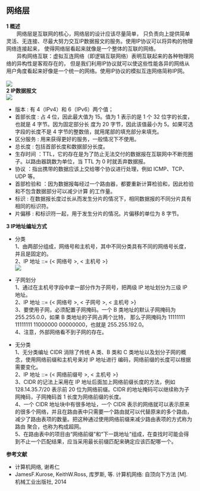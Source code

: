 网络层
---
**1 概述**  
&emsp;&emsp;网络层是互联网的核心，网络层的设计应该尽量简单，
只负责向上提供简单灵活、无连接、尽最大努力交互IP数据报文的服务。使用IP协议可以将异构的物理网络连接起来，
使得网络层看起来就像是一个整体的互联的网络。    
&emsp;&emsp;异构网络互联：虚拟互连网络（即逻辑互联网络）表明互联起来的各种物理网络的异构性是客观存在的，
但是我们利用IP协议就可以使这些性能各异的网络从用户角度看起来好像是一个统一的网络。使用IP协议的模拟互连网络简称IP网。<br>    
![](https://github.com/zhuqianqian1996/CS-Master-Note/blob/%E8%AE%A1%E7%AE%97%E6%9C%BA%E7%BD%91%E7%BB%9C/%E5%9B%BE%E7%89%87/IP%E5%8D%8F%E8%AE%AE.bmp)<br>
**2 IP数据报文**  
![](https://github.com/zhuqianqian1996/CS-Master-Note/blob/%E8%AE%A1%E7%AE%97%E6%9C%BA%E7%BD%91%E7%BB%9C/%E5%9B%BE%E7%89%87/IP%E6%95%B0%E6%8D%AE%E6%8A%A5%E6%A0%BC%E5%BC%8F.bmp)    
* 版本 : 有 4（IPv4）和 6（IPv6）两个值；
* 首部长度 : 占 4 位，因此最大值为 15。值为 1 表示的是 1 个 32 位字的长度，也就是 4 字节。因为固定部分长
度为 20 字节，因此该值最小为 5。如果可选字段的长度不是 4 字节的整数倍，就用尾部的填充部分来填充。
* 区分服务 : 用来获得更好的服务，一般情况下不使用。
* 总长度 : 包括首部长度和数据部分长度。
* 生存时间 ：TTL，它的存在是为了防止无法交付的数据报在互联网中不断兜圈子。以路由器跳数为单位，当 TTL
为 0 时就丢弃数据报。
* 协议 ：指出携带的数据应该上交给哪个协议进行处理，例如 ICMP、TCP、UDP 等。
* 首部检验和 ：因为数据报每经过一个路由器，都要重新计算检验和，因此检验和不包含数据部分可以减少计算
的工作量。
* 标识 : 在数据报长度过长从而发生分片的情况下，相同数据报的不同分片具有相同的标识符。
* 片偏移 : 和标识符一起，用于发生分片的情况。片偏移的单位为 8 字节。<br>
  
**3 IP地址编址方式**  
* 分类   
1、由两部分组成，网络号和主机号，其中不同分类具有不同的网络号长度，并且是固定的。  
2、IP 地址 ::= {< 网络号 >, < 主机号 >}    
![](https://github.com/zhuqianqian1996/CS-Master-Note/blob/%E8%AE%A1%E7%AE%97%E6%9C%BA%E7%BD%91%E7%BB%9C/%E5%9B%BE%E7%89%87/IP%E5%9C%B0%E5%9D%80%E5%88%86%E7%B1%BB.bmp)
* 子网划分  
1、通过在主机号字段中拿一部分作为子网号，把两级 IP 地址划分为三级 IP 地址。  
2、IP 地址 ::= {< 网络号 >, < 子网号 >, < 主机号 >}  
3、要使用子网，必须配置子网掩码。一个 B 类地址的默认子网掩码为 255.255.0.0，如果 B 类地址的子网占两个比特，
那么子网掩码为 11111111 11111111 11000000 00000000，也就是 255.255.192.0。
<br>4、注意，外部网络看不到子网的存在。   

* 无分类  
1、无分类编址 CIDR 消除了传统 A 类、B 类和 C 类地址以及划分子网的概念，使用网络前缀和主机号来对 IP 地址进行
编码，网络前缀的长度可以根据需要变化。<br>
2、IP 地址 ::= {< 网络前缀号 >, < 主机号 >}<br>
3、CIDR 的记法上采用在 IP 地址后面加上网络前缀长度的方法，例如 128.14.35.7/20 表示前 20 位为网络前缀。CIDR 的地址掩码可以继续称为子网掩码，子网掩码首 1 长度为网络前缀的长度。<br>
4、一个 CIDR 地址块中有很多地址，一个 CIDR 表示的网络就可以表示原来的很多个网络，并且在路由表中只需要一个路由就可以代替原来的多个路由，减少了路由表项的数量。把这种通过使用网络前缀来减少路由表项的方式称为路由
聚合，也称为构成超网。<br>
5、在路由表中的项目由“网络前缀”和“下一跳地址”组成，在查找时可能会得到不止一个匹配结果，应当采用最长前缀匹配来确定应该匹配哪一个。  
  
**参考文献**   
* 计算机网络, 谢希仁<br>
* JamesF.Kurose, KeithW.Ross, 库罗斯, 等. 计算机网络: 自顶向下方法 [M]. 机械工业出版社, 2014
